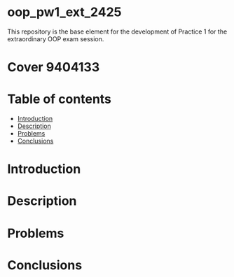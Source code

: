 # oop_pw1_ext_2425
This repository is the base element for the development of Practice 1 for the extraordinary OOP exam session.

# Cover 9404133
# Table of contents
- [Introduction](#introduction)
- [Description](#description)
- [Problems](#problems)
- [Conclusions](#conclusions)


# Introduction


# Description


# Problems


# Conclusions
